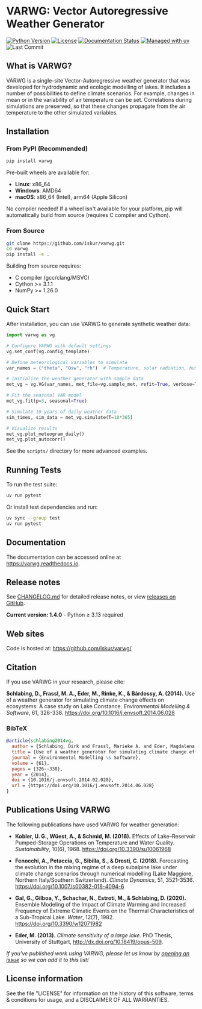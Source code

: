 # VARWG: Vector Autoregressive Weather Generator

[![Python Version](https://img.shields.io/badge/python-3.13+-blue.svg)](https://www.python.org/downloads/)
[![License](https://img.shields.io/badge/license-BSD-green.svg)](LICENSE)
[![Documentation Status](https://readthedocs.org/projects/varwg/badge/?version=latest)](https://varwg.readthedocs.io)
[![Managed with uv](https://img.shields.io/badge/managed_with-uv-blue)](https://github.com/astral-sh/uv)
![Last Commit](https://img.shields.io/github/last-commit/iskur/varwg)

## What is VARWG?

VARWG is a single-site Vector-Autoregressive weather generator that was developed for hydrodynamic and ecologic modelling of lakes. It includes a number of possibilities to define climate scenarios. For example, changes in mean or in the variability of air temperature can be set. Correlations during simulations are preserved, so that these changes propagate from the air temperature to the other simulated variables.

## Installation

### From PyPI (Recommended)

```bash
pip install varwg
```

Pre-built wheels are available for:
- **Linux**: x86_64
- **Windows**: AMD64
- **macOS**: x86_64 (Intel), arm64 (Apple Silicon)

No compiler needed! If a wheel isn't available for your platform, pip will automatically build from source (requires C compiler and Cython).

### From Source

```bash
git clone https://github.com/iskur/varwg.git
cd varwg
pip install -e .
```

Building from source requires:
- C compiler (gcc/clang/MSVC)
- Cython >= 3.1.1
- NumPy >= 1.26.0

## Quick Start

After installation, you can use VARWG to generate synthetic weather data:

```python
import varwg as vg

# Configure VARWG with default settings
vg.set_conf(vg.config_template)

# Define meteorological variables to simulate
var_names = ("theta", "Qsw", "rh")  # Temperature, solar radiation, humidity

# Initialize the weather generator with sample data
met_vg = vg.VG(var_names, met_file=vg.sample_met, refit=True, verbose=True)

# Fit the seasonal VAR model
met_vg.fit(p=3, seasonal=True)

# Simulate 10 years of daily weather data
sim_times, sim_data = met_vg.simulate(T=10*365)

# Visualize results
met_vg.plot_meteogram_daily()
met_vg.plot_autocorr()
```

See the `scripts/` directory for more advanced examples.

## Running Tests

To run the test suite:

```bash
uv run pytest
```

Or install test dependencies and run:

```bash
uv sync --group test
uv run pytest
```

## Documentation

The documentation can be accessed online at
<https://varwg.readthedocs.io>.

<!-- The source package also ships with the sphinx-based documentation source -->
<!-- in the `doc` folder. Having [sphinx](sphinx.pocoo.org) installed, it can -->
<!-- be built by typing: -->

<!--     make html -->

<!-- inside the `doc` folder. -->

## Release notes

See [CHANGELOG.md](CHANGELOG.md) for detailed release notes, or view [releases on GitHub](https://github.com/iskur/varwg/releases).

**Current version: 1.4.0** - Python ≥ 3.13 required

## Web sites

Code is hosted at: <https://github.com/iskur/varwg/>

## Citation

If you use VARWG in your research, please cite:

**Schlabing, D., Frassl, M. A., Eder, M., Rinke, K., & Bárdossy, A. (2014).** Use of a weather generator for simulating climate change effects on ecosystems: A case study on Lake Constance. *Environmental Modelling & Software*, 61, 326-338. https://doi.org/10.1016/j.envsoft.2014.06.028

### BibTeX

```bibtex
@article{schlabing2014vg,
  author = {Schlabing, Dirk and Frassl, Marieke A. and Eder, Magdalena and Rinke, Karsten and B{\'a}rdossy, Andr{\'a}s},
  title = {Use of a weather generator for simulating climate change effects on ecosystems: A case study on {Lake Constance}},
  journal = {Environmental Modelling \& Software},
  volume = {61},
  pages = {326--338},
  year = {2014},
  doi = {10.1016/j.envsoft.2014.02.028},
  url = {https://doi.org/10.1016/j.envsoft.2014.06.028}
}
```

## Publications Using VARWG

The following publications have used VARWG for weather generation:

- **Kobler, U. G., Wüest, A., & Schmid, M. (2018).** Effects of Lake–Reservoir Pumped-Storage Operations on Temperature and Water Quality. *Sustainability*, 10(6), 1968. https://doi.org/10.3390/su10061968

- **Fenocchi, A., Petaccia, G., Sibilla, S., & Dresti, C. (2018).** Forecasting the evolution in the mixing regime of a deep subalpine lake under climate change scenarios through numerical modelling (Lake Maggiore, Northern Italy/Southern Switzerland). *Climate Dynamics*, 51, 3521-3536. https://doi.org/10.1007/s00382-018-4094-6

- **Gal, G., Gilboa, Y., Schachar, N., Estroti, M., & Schlabing, D. (2020).** Ensemble Modeling of the Impact of Climate Warming and Increased Frequency of Extreme Climatic Events on the Thermal Characteristics of a Sub-Tropical Lake. *Water*, 12(7), 1982. https://doi.org/10.3390/w12071982

- **Eder, M. (2013).** *Climate sensitivity of a large lake*. PhD Thesis, University of Stuttgart, http://dx.doi.org/10.18419/opus-509.

*If you've published work using VARWG, please let us know by [opening an issue](https://github.com/iskur/varwg/issues) so we can add it to this list!*

## License information

See the file \"LICENSE\" for information on the history of this software, terms & conditions for usage, and a DISCLAIMER OF ALL WARRANTIES.
